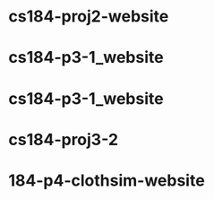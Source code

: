 # cs184-proj2-website
# cs184-p3-1_website
# cs184-p3-1_website
# cs184-proj3-2
# 184-p4-clothsim-website

